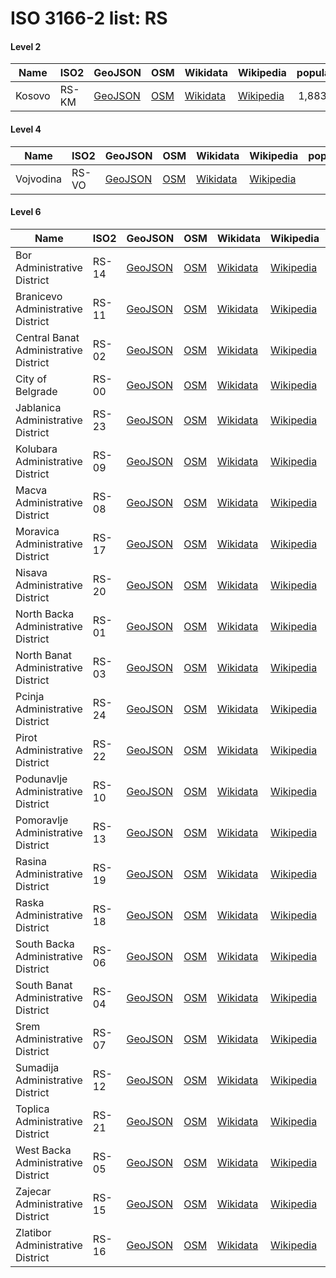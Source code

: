 # ISO 3166-2 list: RS


#### Level 2
Name | ISO2 | GeoJSON | OSM | Wikidata | Wikipedia | population 
--- | --- | --- | --- | --- | --- | --: 
Kosovo | RS-KM | [GeoJSON](../../export/geojson/q8/iso2/RS/RS-KM.geojson) | [OSM](https://www.openstreetmap.org/relation/2088990) | [Wikidata](https://www.wikidata.org/wiki/Q1246) | [Wikipedia](http://en.wikipedia.org/wiki/en%3AKosovo) | 1,883,018


#### Level 4
Name | ISO2 | GeoJSON | OSM | Wikidata | Wikipedia | population 
--- | --- | --- | --- | --- | --- | --: 
Vojvodina | RS-VO | [GeoJSON](../../export/geojson/q8/iso2/RS/RS-VO.geojson) | [OSM](https://www.openstreetmap.org/relation/1279074) | [Wikidata](https://www.wikidata.org/wiki/Q44749) | [Wikipedia](http://en.wikipedia.org/wiki/en%3AVojvodina) | 


#### Level 6
Name | ISO2 | GeoJSON | OSM | Wikidata | Wikipedia | population 
--- | --- | --- | --- | --- | --- | --: 
Bor Administrative District | RS-14 | [GeoJSON](../../export/geojson/q8/iso2/RS/RS-14.geojson) | [OSM](https://www.openstreetmap.org/relation/1708277) | [Wikidata](https://www.wikidata.org/wiki/Q477586) | [Wikipedia](http://en.wikipedia.org/wiki/en%3ABor%20District) | 124,992
Branicevo Administrative District | RS-11 | [GeoJSON](../../export/geojson/q8/iso2/RS/RS-11.geojson) | [OSM](https://www.openstreetmap.org/relation/2109236) | [Wikidata](https://www.wikidata.org/wiki/Q861539) | [Wikipedia](http://en.wikipedia.org/wiki/en%3ABrani%C4%8Devo%20District) | 
Central Banat Administrative District | RS-02 | [GeoJSON](../../export/geojson/q8/iso2/RS/RS-02.geojson) | [OSM](https://www.openstreetmap.org/relation/1639821) | [Wikidata](https://www.wikidata.org/wiki/Q425782) | [Wikipedia](http://en.wikipedia.org/wiki/en%3ACentral%20Banat%20District) | 
City of Belgrade | RS-00 | [GeoJSON](../../export/geojson/q8/iso2/RS/RS-00.geojson) | [OSM](https://www.openstreetmap.org/relation/1677007) | [Wikidata](https://www.wikidata.org/wiki/Q2074197) | [Wikipedia](http://en.wikipedia.org/wiki/sr%3A%D0%93%D1%80%D0%B0%D0%B4%20%D0%91%D0%B5%D0%BE%D0%B3%D1%80%D0%B0%D0%B4) | 1,659,440
Jablanica Administrative District | RS-23 | [GeoJSON](../../export/geojson/q8/iso2/RS/RS-23.geojson) | [OSM](https://www.openstreetmap.org/relation/2117027) | [Wikidata](https://www.wikidata.org/wiki/Q876541) | [Wikipedia](http://en.wikipedia.org/wiki/en%3AJablanica%20District) | 
Kolubara Administrative District | RS-09 | [GeoJSON](../../export/geojson/q8/iso2/RS/RS-09.geojson) | [OSM](https://www.openstreetmap.org/relation/2107511) | [Wikidata](https://www.wikidata.org/wiki/Q1048139) | [Wikipedia](http://en.wikipedia.org/wiki/en%3AKolubara%20District) | 174,228
Macva Administrative District | RS-08 | [GeoJSON](../../export/geojson/q8/iso2/RS/RS-08.geojson) | [OSM](https://www.openstreetmap.org/relation/1765275) | [Wikidata](https://www.wikidata.org/wiki/Q867803) | [Wikipedia](http://en.wikipedia.org/wiki/en%3AMa%C4%8Dva%20District) | 298,931
Moravica Administrative District | RS-17 | [GeoJSON](../../export/geojson/q8/iso2/RS/RS-17.geojson) | [OSM](https://www.openstreetmap.org/relation/2114082) | [Wikidata](https://www.wikidata.org/wiki/Q915380) | [Wikipedia](http://en.wikipedia.org/wiki/en%3AMoravica%20District) | 212,603
Nisava Administrative District | RS-20 | [GeoJSON](../../export/geojson/q8/iso2/RS/RS-20.geojson) | [OSM](https://www.openstreetmap.org/relation/2117179) | [Wikidata](https://www.wikidata.org/wiki/Q1061076) | [Wikipedia](http://en.wikipedia.org/wiki/en%3ANi%C5%A1ava%20District) | 
North Backa Administrative District | RS-01 | [GeoJSON](../../export/geojson/q8/iso2/RS/RS-01.geojson) | [OSM](https://www.openstreetmap.org/relation/1639630) | [Wikidata](https://www.wikidata.org/wiki/Q648758) | [Wikipedia](http://en.wikipedia.org/wiki/en%3ANorth%20Ba%C4%8Dka%20District) | 186,906
North Banat Administrative District | RS-03 | [GeoJSON](../../export/geojson/q8/iso2/RS/RS-03.geojson) | [OSM](https://www.openstreetmap.org/relation/1639617) | [Wikidata](https://www.wikidata.org/wiki/Q728041) | [Wikipedia](http://en.wikipedia.org/wiki/en%3ANorth%20Banat%20District) | 
Pcinja Administrative District | RS-24 | [GeoJSON](../../export/geojson/q8/iso2/RS/RS-24.geojson) | [OSM](https://www.openstreetmap.org/relation/2015385) | [Wikidata](https://www.wikidata.org/wiki/Q1061099) | [Wikipedia](http://en.wikipedia.org/wiki/en%3AP%C4%8Dinja%20District) | 
Pirot Administrative District | RS-22 | [GeoJSON](../../export/geojson/q8/iso2/RS/RS-22.geojson) | [OSM](https://www.openstreetmap.org/relation/2117003) | [Wikidata](https://www.wikidata.org/wiki/Q580069) | [Wikipedia](http://en.wikipedia.org/wiki/en%3APirot%20District) | 
Podunavlje Administrative District | RS-10 | [GeoJSON](../../export/geojson/q8/iso2/RS/RS-10.geojson) | [OSM](https://www.openstreetmap.org/relation/2107619) | [Wikidata](https://www.wikidata.org/wiki/Q778561) | [Wikipedia](http://en.wikipedia.org/wiki/en%3APodunavlje%20District) | 
Pomoravlje Administrative District | RS-13 | [GeoJSON](../../export/geojson/q8/iso2/RS/RS-13.geojson) | [OSM](https://www.openstreetmap.org/relation/2109306) | [Wikidata](https://www.wikidata.org/wiki/Q867816) | [Wikipedia](http://en.wikipedia.org/wiki/en%3APomoravlje%20District) | 
Rasina Administrative District | RS-19 | [GeoJSON](../../export/geojson/q8/iso2/RS/RS-19.geojson) | [OSM](https://www.openstreetmap.org/relation/2117182) | [Wikidata](https://www.wikidata.org/wiki/Q1043446) | [Wikipedia](http://en.wikipedia.org/wiki/en%3ARasina%20District) | 
Raska Administrative District | RS-18 | [GeoJSON](../../export/geojson/q8/iso2/RS/RS-18.geojson) | [OSM](https://www.openstreetmap.org/relation/2116926) | [Wikidata](https://www.wikidata.org/wiki/Q1061082) | [Wikipedia](http://en.wikipedia.org/wiki/en%3ARa%C5%A1ka%20District) | 309,258
South Backa Administrative District | RS-06 | [GeoJSON](../../export/geojson/q8/iso2/RS/RS-06.geojson) | [OSM](https://www.openstreetmap.org/relation/1649671) | [Wikidata](https://www.wikidata.org/wiki/Q648718) | [Wikipedia](http://en.wikipedia.org/wiki/en%3ASouth%20Ba%C4%8Dka%20District) | 615,371
South Banat Administrative District | RS-04 | [GeoJSON](../../export/geojson/q8/iso2/RS/RS-04.geojson) | [OSM](https://www.openstreetmap.org/relation/1639496) | [Wikidata](https://www.wikidata.org/wiki/Q720030) | [Wikipedia](http://en.wikipedia.org/wiki/en%3ASouth%20Banat%20District) | 293,730
Srem Administrative District | RS-07 | [GeoJSON](../../export/geojson/q8/iso2/RS/RS-07.geojson) | [OSM](https://www.openstreetmap.org/relation/1639341) | [Wikidata](https://www.wikidata.org/wiki/Q217331) | [Wikipedia](http://en.wikipedia.org/wiki/en%3ASyrmia%20District) | 312,278
Sumadija Administrative District | RS-12 | [GeoJSON](../../export/geojson/q8/iso2/RS/RS-12.geojson) | [OSM](https://www.openstreetmap.org/relation/2109264) | [Wikidata](https://www.wikidata.org/wiki/Q544118) | [Wikipedia](http://en.wikipedia.org/wiki/en%3A%C5%A0umadija%20District) | 
Toplica Administrative District | RS-21 | [GeoJSON](../../export/geojson/q8/iso2/RS/RS-21.geojson) | [OSM](https://www.openstreetmap.org/relation/2117109) | [Wikidata](https://www.wikidata.org/wiki/Q1048184) | [Wikipedia](http://en.wikipedia.org/wiki/en%3AToplica%20District) | 
West Backa Administrative District | RS-05 | [GeoJSON](../../export/geojson/q8/iso2/RS/RS-05.geojson) | [OSM](https://www.openstreetmap.org/relation/1639908) | [Wikidata](https://www.wikidata.org/wiki/Q735169) | [Wikipedia](http://en.wikipedia.org/wiki/en%3AWest%20Ba%C4%8Dka%20District) | 188,087
Zajecar Administrative District | RS-15 | [GeoJSON](../../export/geojson/q8/iso2/RS/RS-15.geojson) | [OSM](https://www.openstreetmap.org/relation/2114083) | [Wikidata](https://www.wikidata.org/wiki/Q967339) | [Wikipedia](http://en.wikipedia.org/wiki/en%3AZaje%C4%8Dar%20District) | 
Zlatibor Administrative District | RS-16 | [GeoJSON](../../export/geojson/q8/iso2/RS/RS-16.geojson) | [OSM](https://www.openstreetmap.org/relation/2114084) | [Wikidata](https://www.wikidata.org/wiki/Q478278) | [Wikipedia](http://en.wikipedia.org/wiki/en%3AZlatibor%20District) | 286,549
